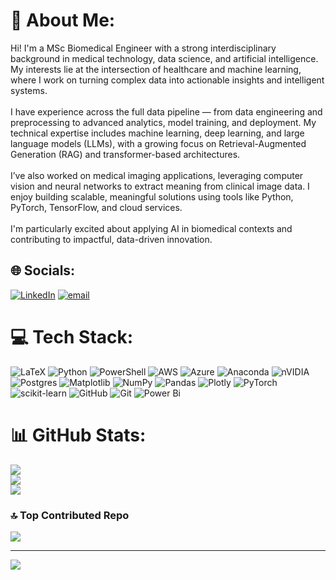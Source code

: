 # 💫 About Me:
Hi! I'm a MSc Biomedical Engineer with a strong interdisciplinary background in medical technology, data science, and artificial intelligence. My interests lie at the intersection of healthcare and machine learning, where I work on turning complex data into actionable insights and intelligent systems.<br><br>I have experience across the full data pipeline — from data engineering and preprocessing to advanced analytics, model training, and deployment. My technical expertise includes machine learning, deep learning, and large language models (LLMs), with a growing focus on Retrieval-Augmented Generation (RAG) and transformer-based architectures.<br><br>I’ve also worked on medical imaging applications, leveraging computer vision and neural networks to extract meaning from clinical image data. I enjoy building scalable, meaningful solutions using tools like Python, PyTorch, TensorFlow, and cloud services.<br><br>I'm particularly excited about applying AI in biomedical contexts and contributing to impactful, data-driven innovation.


## 🌐 Socials:
[![LinkedIn](https://img.shields.io/badge/LinkedIn-%230077B5.svg?logo=linkedin&logoColor=white)](https://linkedin.com/in/www.linkedin.com/in/diego-lamtenzan-marcos) [![email](https://img.shields.io/badge/Email-D14836?logo=gmail&logoColor=white)](mailto:dilamtenzan@gmail.com) 

# 💻 Tech Stack:
![LaTeX](https://img.shields.io/badge/latex-%23008080.svg?style=for-the-badge&logo=latex&logoColor=white) ![Python](https://img.shields.io/badge/python-3670A0?style=for-the-badge&logo=python&logoColor=ffdd54) ![PowerShell](https://img.shields.io/badge/PowerShell-%235391FE.svg?style=for-the-badge&logo=powershell&logoColor=white) ![AWS](https://img.shields.io/badge/AWS-%23FF9900.svg?style=for-the-badge&logo=amazon-aws&logoColor=white) ![Azure](https://img.shields.io/badge/azure-%230072C6.svg?style=for-the-badge&logo=microsoftazure&logoColor=white) ![Anaconda](https://img.shields.io/badge/Anaconda-%2344A833.svg?style=for-the-badge&logo=anaconda&logoColor=white) ![nVIDIA](https://img.shields.io/badge/cuda-000000.svg?style=for-the-badge&logo=nVIDIA&logoColor=green) ![Postgres](https://img.shields.io/badge/postgres-%23316192.svg?style=for-the-badge&logo=postgresql&logoColor=white) ![Matplotlib](https://img.shields.io/badge/Matplotlib-%23ffffff.svg?style=for-the-badge&logo=Matplotlib&logoColor=black) ![NumPy](https://img.shields.io/badge/numpy-%23013243.svg?style=for-the-badge&logo=numpy&logoColor=white) ![Pandas](https://img.shields.io/badge/pandas-%23150458.svg?style=for-the-badge&logo=pandas&logoColor=white) ![Plotly](https://img.shields.io/badge/Plotly-%233F4F75.svg?style=for-the-badge&logo=plotly&logoColor=white) ![PyTorch](https://img.shields.io/badge/PyTorch-%23EE4C2C.svg?style=for-the-badge&logo=PyTorch&logoColor=white) ![scikit-learn](https://img.shields.io/badge/scikit--learn-%23F7931E.svg?style=for-the-badge&logo=scikit-learn&logoColor=white) ![GitHub](https://img.shields.io/badge/github-%23121011.svg?style=for-the-badge&logo=github&logoColor=white) ![Git](https://img.shields.io/badge/git-%23F05033.svg?style=for-the-badge&logo=git&logoColor=white) ![Power Bi](https://img.shields.io/badge/power_bi-F2C811?style=for-the-badge&logo=powerbi&logoColor=black)
# 📊 GitHub Stats:
![](https://github-readme-stats.vercel.app/api?username=NETMAL&theme=dark&hide_border=false&include_all_commits=true&count_private=true)<br/>
![](https://nirzak-streak-stats.vercel.app/?user=NETMAL&theme=dark&hide_border=false)<br/>
![](https://github-readme-stats.vercel.app/api/top-langs/?username=NETMAL&theme=dark&hide_border=false&include_all_commits=true&count_private=true&layout=compact)

### 🔝 Top Contributed Repo
![](https://github-contributor-stats.vercel.app/api?username=NETMAL&limit=5&theme=dark&combine_all_yearly_contributions=true)

---
[![](https://visitcount.itsvg.in/api?id=NETMAL&icon=0&color=0)](https://visitcount.itsvg.in)

<!-- Proudly created with GPRM ( https://gprm.itsvg.in ) -->
